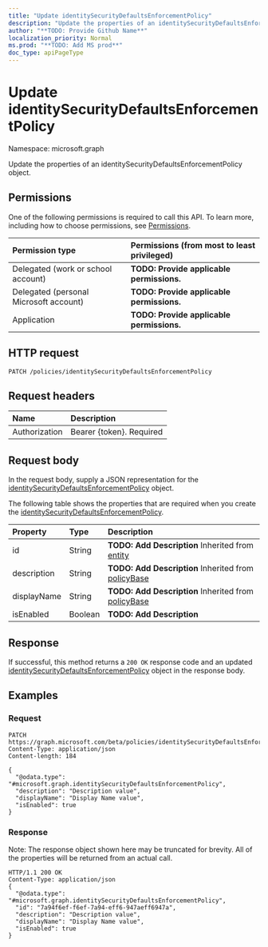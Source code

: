 ```yaml
---
title: "Update identitySecurityDefaultsEnforcementPolicy"
description: "Update the properties of an identitySecurityDefaultsEnforcementPolicy object."
author: "**TODO: Provide Github Name**"
localization_priority: Normal
ms.prod: "**TODO: Add MS prod**"
doc_type: apiPageType
---
```


# Update identitySecurityDefaultsEnforcementPolicy

Namespace: microsoft.graph

Update the properties of an identitySecurityDefaultsEnforcementPolicy object.

## Permissions
One of the following permissions is required to call this API. To learn more, including how to choose permissions, see [Permissions](/concepts/permissions-reference.md).

|Permission type|Permissions (from most to least privileged)|
|:---|:---|
|Delegated (work or school account)|**TODO: Provide applicable permissions.**|
|Delegated (personal Microsoft account)|**TODO: Provide applicable permissions.**|
|Application|**TODO: Provide applicable permissions.**|

## HTTP request
<!-- {
  "blockType": "ignored"
}
-->
``` http
PATCH /policies/identitySecurityDefaultsEnforcementPolicy
```

## Request headers
|Name|Description|
|:---|:---|
|Authorization|Bearer {token}. Required|

## Request body
In the request body, supply a JSON representation for the [identitySecurityDefaultsEnforcementPolicy](../resources/identitysecuritydefaultsenforcementpolicy.md) object.

The following table shows the properties that are required when you create the [identitySecurityDefaultsEnforcementPolicy](../resources/identitysecuritydefaultsenforcementpolicy.md).

|Property|Type|Description|
|:---|:---|:---|
|id|String|**TODO: Add Description** Inherited from [entity](../resources/entity.md)|
|description|String|**TODO: Add Description** Inherited from [policyBase](../resources/policybase.md)|
|displayName|String|**TODO: Add Description** Inherited from [policyBase](../resources/policybase.md)|
|isEnabled|Boolean|**TODO: Add Description**|



## Response
If successful, this method returns a `200 OK` response code and an updated [identitySecurityDefaultsEnforcementPolicy](../resources/identitysecuritydefaultsenforcementpolicy.md) object in the response body.

## Examples

### Request
<!-- {
  "blockType": "request",
  "name": "update_identitysecuritydefaultsenforcementpolicy"
}
-->
``` http
PATCH https://graph.microsoft.com/beta/policies/identitySecurityDefaultsEnforcementPolicy
Content-Type: application/json
Content-length: 184

{
  "@odata.type": "#microsoft.graph.identitySecurityDefaultsEnforcementPolicy",
  "description": "Description value",
  "displayName": "Display Name value",
  "isEnabled": true
}
```

### Response
Note: The response object shown here may be truncated for brevity. All of the properties will be returned from an actual call.
<!-- {
  "blockType": "response",
  "truncated": true
}
-->
``` http
HTTP/1.1 200 OK
Content-Type: application/json
{
  "@odata.type": "#microsoft.graph.identitySecurityDefaultsEnforcementPolicy",
  "id": "7a94f6ef-f6ef-7a94-eff6-947aeff6947a",
  "description": "Description value",
  "displayName": "Display Name value",
  "isEnabled": true
}
```

